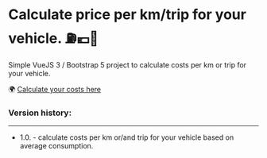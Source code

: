 # Calculate price per km/trip for your vehicle. ⛽️💶🚗

Simple VueJS 3 / Bootstrap 5 project to calculate costs per km or trip for your vehicle.

🌍 [Calculate your costs here](https://606eb2ee0a5f1088cf6be73b--trusting-galileo-9b022b.netlify.app/)

### Version history:

---

- 1.0. - calculate costs per km or/and trip for your vehicle based on average consumption.
